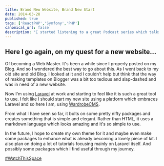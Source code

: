 ```yaml
---
title: Brand New Website, Brand New Start
date: 2014-03-28
published: true
tags: ['ReactPHP','Symfony','PHP']
canonical_url: false
description: "I started listening to a great Podcast series which talks a lot about different PHP and server technologies and on one of the later episodes, they talk about ReactPHP."
---
```


## Here I go again, on my quest for a new website...

Of becoming a Web Master. It's been a while since I properly posted on my Blog. And so I wondered the best way to go about this. As I went back to my old site and old Blog. I looked at it and I couldn't help but think that the way of making templates on Blogger was a bit too tedious and slap-dashed and was in need of a new website.

Now I'm using [Laravel](https://laravel.com) at work and starting to feel like it is such a great tool to use. I felt like I should start my new site using a platform which embraces Laravel and so here I am, using [WardrobeCMS](https://wardrobecms.com).

From what I have seen so far, it bolts on some pretty nifty packages and creates something that is simple and elegant. Rather than HTML, it uses a markdown language which looks amazing and it's so simple to use.

In the future, I hope to create my own theme for it and maybe even make some packages to enhance what is already becoming a lovely piece of kit. I also plan on doing a lot of tutorials focusing mainly on Laravel itself. And possibly some packages which I find useful through my journey.

[#WatchThisSpace](/tag/watchthisspace)
